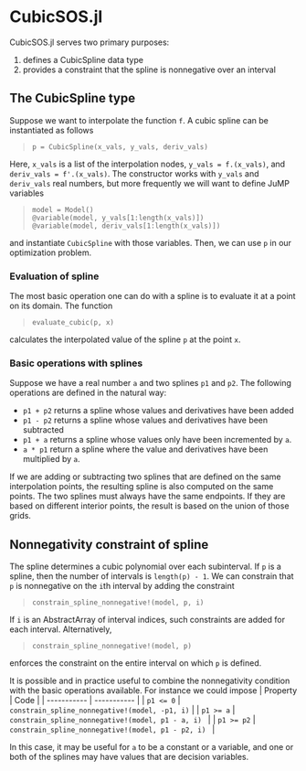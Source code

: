 # CubicSOS.jl

CubicSOS.jl serves two primary purposes:

1. defines a CubicSpline data type
2. provides a constraint that the spline is nonnegative over an interval


## The CubicSpline type
Suppose we want to interpolate the function `f`. A cubic spline can be instantiated as follows

> `p = CubicSpline(x_vals, y_vals, deriv_vals)`

Here, `x_vals` is a list of the interpolation nodes, `y_vals = f.(x_vals)`, and
`deriv_vals = f'.(x_vals)`. The constructor works with `y_vals` and `deriv_vals` real numbers, but
more frequently we will want to define JuMP variables

> `model = Model()`<br>
> `@variable(model, y_vals[1:length(x_vals)])`<br>
> `@variable(model, deriv_vals[1:length(x_vals)])`

and instantiate `CubicSpline` with those variables. Then, we can use `p` in our optimization problem.

### Evaluation of spline

The most basic operation one can do with a spline is to evaluate it at a point on its domain. The function

> `evaluate_cubic(p, x)`

calculates the interpolated value of the spline `p` at the point `x`.

### Basic operations with splines

Suppose we have a real number `a` and two splines `p1` and `p2`. The following operations are defined in the
natural way:

- `p1 + p2` returns a spline whose values and derivatives have been added
- `p1 - p2` returns a spline whose values and derivatives have been subtracted
- `p1 + a` returns a spline whose values only have been incremented by `a`.
- `a * p1` return a spline where the value and derivatives have been multiplied by `a`.

If we are adding or subtracting two splines that are defined on the same interpolation points, the resulting spline is also computed on the same points. The two splines must always have the same endpoints. If they are based on different interior points, the result is based on the union of those grids.

## Nonnegativity constraint of spline
The spline determines a cubic polynomial over each subinterval. If `p` is a spline, then
the number of intervals is `length(p) - 1`. We can constrain that `p` is nonnegative
on the `i`th interval by adding the constraint
> `constrain_spline_nonnegative!(model, p, i)`

If `i` is an AbstractArray of interval indices, such constraints are added for each interval. Alternatively,

> `constrain_spline_nonnegative!(model, p)`

enforces the constraint on the entire interval on which `p` is defined.

It is possible and in practice useful to combine the nonnegativity condition with the
basic operations available. For instance we could impose
| Property      | Code |
| ----------- | ----------- |
| `p1 <= 0` | `constrain_spline_nonnegative!(model, -p1, i)`       |
| `p1 >= a`  | `constrain_spline_nonnegative!(model, p1 - a, i) `        |
| `p1 >= p2`      | `constrain_spline_nonnegative!(model, p1 - p2, i) `      |

In this case, it may be useful for `a` to be a constant or a variable, and one or both of the
splines may have values that are decision variables.
